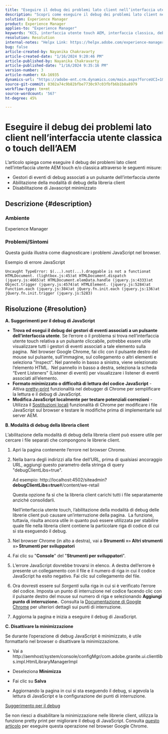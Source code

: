 ```yaml
---
title: "Eseguire il debug dei problemi lato client nell’interfaccia utente classica o touch dell’AEM"
description: "Scopri come eseguire il debug dei problemi lato client nell’interfaccia utente classica o touch dell’AEM."
solution: Experience Manager
product: Experience Manager
applies-to: "Experience Manager"
keywords: "KCS, interfaccia utente touch AEM, interfaccia classica, debug di problemi lato client, AEM, gestori eventi di debug, modalità di debug della libreria client"
resolution: Resolution
internal-notes: "Helpx Link: https://helpx.adobe.com/experience-manager/kb/How-to-debug-javascript-errors-in-AEM.html"
bug: false
article-created-by: Nayanika Chakravarty
article-created-date: "1/16/2024 9:20:46 PM"
article-published-by: Nayanika Chakravarty
article-published-date: "1/16/2024 9:35:16 PM"
version-number: 3
article-number: KA-16935
dynamics-url: "https://adobe-ent.crm.dynamics.com/main.aspx?forceUCI=1&pagetype=entityrecord&etn=knowledgearticle&id=39c9ae17-b5b4-ee11-a569-6045bd0063aa"
source-git-commit: 0302a74c9b82bfbe7730c97c03fbfb6b1b8a8979
workflow-type: tm+mt
source-wordcount: '567'
ht-degree: 45%

---
```


# Eseguire il debug dei problemi lato client nell’interfaccia utente classica o touch dell’AEM


L’articolo spiega come eseguire il debug dei problemi lato client nell’interfaccia utente AEM touch e/o classica attraverso le seguenti misure:

- Gestori di eventi di debug associati a un pulsante dell’interfaccia utente
- Abilitazione della modalità di debug della libreria client
- Disabilitazione di Javascript minimizzato


## Descrizione {#description}


### <b>Ambiente</b>

Experience Manager

### <b>Problemi/Sintomi</b>

Questa guida illustra come diagnosticare i problemi JavaScript nel browser.

Esempio di errore JavaScript




```
Uncaught TypeError: $(...).not(...).draggable is not a functionat HTMLDocument. (lightbox.js:45)at HTMLDocument.dispatch (jquery.js:4665)at HTMLDocument.elemData.handle (jquery.js:4333)at Object.trigger (jquery.js:4574)at HTMLElement. (jquery.js:5284)at Function.each (jquery.js:384)at jQuery.fn.init.each (jquery.js:136)at jQuery.fn.init.trigger (jquery.js:5283)
```



## Risoluzione {#resolution}


<b>A. Suggerimenti per il debug di JavaScript</b>

- <b>Trova ed esegui il debug dei gestori di eventi associati a un pulsante dell’interfaccia utente</b>. Se l’errore o il problema si trova nell’interfaccia utente touch relativa a un pulsante cliccabile, potrebbe essere utile visualizzare tutti i gestori di eventi associati a tale elemento sulla pagina.  Nel browser Google Chrome, fai clic con il pulsante destro del mouse sul pulsante, sull’immagine, sul collegamento o altri elementi e seleziona &quot;Inspect&quot;. Nel pannello in basso a sinistra, viene selezionato l’elemento HTML.  Nel pannello in basso a destra, seleziona la scheda “Event Listeners” (Listener di eventi) per visualizzare i listener di eventi associati all’elemento.
- <b>Formato minimizzato o difficoltà di lettura del codice JavaScript</b> - Attiva [pretty-print](https://developers.google.com/web/tools/chrome-devtools/javascript/pretty-print) funzionalità nel debugger di Chrome per semplificare la lettura e il debug di JavaScript.
- <b>Modifica JavaScript localmente per testare potenziali correzioni</b> - Utilizza il [Sostituzioni locali](https://developers.google.com/web/updates/2018/01/devtools#overrides) funzionalità di Chrome per modificare i file JavaScript sul browser e testare le modifiche prima di implementarle sul server AEM.


<b>B. Modalità di debug della libreria client</b>

L’abilitazione della modalità di debug della libreria client può essere utile per cercare i file separati che compongono le librerie client.

1. Apri la pagina contenente l’errore nel browser Chrome.
2. Nella barra degli indirizzi alla fine dell’URL, prima di qualsiasi ancoraggio URL, aggiungi questo parametro della stringa di query &quot;debugClientLibs=true&quot;.

   Ad esempio: http://localhost:4502/siteadmin?<b>debugClientLibs=true</b>#/content/we-retail

   Questa opzione fa sì che la libreria client carichi tutti i file separatamente anziché consolidarli.

   Nell’interfaccia utente touch, l’abilitazione della modalità di debug delle librerie client può causare un’interruzione della pagina.  La funzione, tuttavia, risulta ancora utile in quanto può essere utilizzata per stabilire quale file nella libreria client contiene la particolare riga di codice di cui si sta eseguendo il debug.
3. Nel browser Chrome (in alto a destra), vai a <b>Strumenti =`>` Altri strumenti =`>` Strumenti per sviluppatori</b>
4. Fai clic su &quot;<b>Console</b>&quot; del &quot;<b>Strumenti per sviluppatori</b>&quot;.
5. L’errore JavaScript dovrebbe trovarsi in elenco. A destra dell’errore è presente un collegamento con il file e il numero di riga in cui il codice JavaScript ha esito negativo. Fai clic sul collegamento del file.
6. Ora dovresti essere sul *Sorgenti* sulla riga in cui si è verificato l’errore del codice. Imposta un punto di interruzione nel codice facendo clic con il pulsante destro del mouse sul numero di riga e selezionando <b>Aggiungi punto di interruzione.  </b>Consulta la [Documentazione di Google Chrome](https://developers.google.com/web/tools/chrome-devtools/javascript/breakpoints) per ulteriori dettagli sui punti di interruzione.
7. Aggiorna la pagina e inizia a eseguire il debug di JavaScript.


<b>C. Disattivare la minimizzazione</b>

Se durante l’operazione di debug JavaScript è minimizzato, è utile formattarlo nel browser o disattivare la minimizzazione.

- Vai a http://aemhost/system/console/configMgr/com.adobe.granite.ui.clientlibs.impl.HtmlLibraryManagerImpl


- Deseleziona <b>Minimizza</b>


- Fai clic su <b>Salva</b>


- Aggiornando la pagina in cui si sta eseguendo il debug, si agevola la lettura di JavaScript e la configurazione dei punti di interruzione.


<u>Suggerimento per il debug</u>

Se non riesci a disabilitare la minimizzazione nelle librerie client, utilizza la funzione pretty print per migliorare il debug di JavaScript. Consulta [questo articolo](https://developers.google.com/web/tools/chrome-devtools/javascript/pretty-print) per eseguire questa operazione nel browser Google Chrome.
